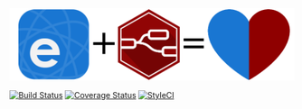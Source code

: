 ![eWeLink + Node-RED](https://raw.githubusercontent.com/ottoszika/node-red-contrib-ewelink/master/docs/images/logo.png)

[![Build Status](https://travis-ci.com/ottoszika/node-red-contrib-ewelink.svg?branch=master)](https://travis-ci.com/ottoszika/node-red-contrib-ewelink)
[![Coverage Status](https://coveralls.io/repos/github/ottoszika/node-red-contrib-ewelink/badge.svg?branch=master)](https://coveralls.io/github/ottoszika/node-red-contrib-ewelink?branch=master)
[![StyleCI](https://github.styleci.io/repos/226668450/shield?branch=master)](https://github.styleci.io/repos/226668450)
